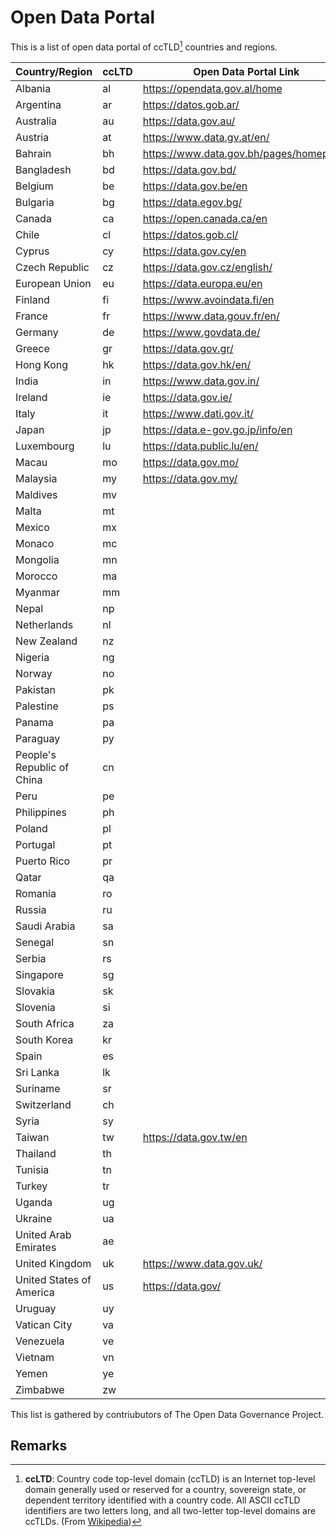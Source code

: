 # Open Data Portal

This is a list of open data portal of ccTLD[^1] countries and regions.


|Country/Region|ccLTD|Open Data Portal Link|
|-|-|-|
|Albania|al|https://opendata.gov.al/home|
|Argentina|ar|https://datos.gob.ar/|
|Australia|au|https://data.gov.au/|
|Austria|at|https://www.data.gv.at/en/|
|Bahrain|bh|https://www.data.gov.bh/pages/homepage/|
|Bangladesh|bd|https://data.gov.bd/|
|Belgium|be|https://data.gov.be/en|
|Bulgaria|bg|https://data.egov.bg/|
|Canada|ca|https://open.canada.ca/en|
|Chile|cl|https://datos.gob.cl/|
|Cyprus|cy|https://data.gov.cy/en|
|Czech Republic|cz|https://data.gov.cz/english/|
|European Union|eu|https://data.europa.eu/en|
|Finland|fi|https://www.avoindata.fi/en|
|France|fr|https://www.data.gouv.fr/en/|
|Germany|de|https://www.govdata.de/|
|Greece|gr|https://data.gov.gr/|
|Hong Kong|hk|https://data.gov.hk/en/|
|India|in|https://www.data.gov.in/|
|Ireland|ie|https://data.gov.ie/|
|Italy|it|https://www.dati.gov.it/|
|Japan|jp|https://data.e-gov.go.jp/info/en|
|Luxembourg|lu|https://data.public.lu/en/|
|Macau|mo|https://data.gov.mo/|
|Malaysia|my|https://data.gov.my/|
|Maldives|mv||
|Malta|mt||
|Mexico|mx||
|Monaco|mc||
|Mongolia|mn||
|Morocco|ma||
|Myanmar|mm||
|Nepal|np||
|Netherlands|nl||
|New Zealand|nz||
|Nigeria|ng||
|Norway|no||
|Pakistan|pk||
|Palestine|ps||
|Panama|pa||
|Paraguay|py||
|People's Republic of China|cn||
|Peru|pe||
|Philippines|ph||
|Poland|pl||
|Portugal|pt||
|Puerto Rico|pr||
|Qatar|qa||
|Romania|ro||
|Russia|ru||
|Saudi Arabia|sa||
|Senegal|sn||
|Serbia|rs||
|Singapore|sg||
|Slovakia|sk||
|Slovenia|si||
|South Africa|za||
|South Korea|kr||
|Spain|es||
|Sri Lanka|lk||
|Suriname|sr||
|Switzerland|ch||
|Syria|sy||
|Taiwan|tw|https://data.gov.tw/en|
|Thailand|th||
|Tunisia|tn||
|Turkey|tr||
|Uganda|ug||
|Ukraine|ua||
|United Arab Emirates|ae||
|United Kingdom|uk|https://www.data.gov.uk/|
|United States of America|us|https://data.gov/|
|Uruguay|uy||
|Vatican City|va||
|Venezuela|ve||
|Vietnam|vn||
|Yemen|ye||
|Zimbabwe|zw||

This list is gathered by contriubutors of The Open Data Governance Project.

## Remarks

[^1]: **ccLTD**: Country code top-level domain (ccTLD) is an Internet top-level domain generally used or reserved for a country, sovereign state, or dependent territory identified with a country code. All ASCII ccTLD identifiers are two letters long, and all two-letter top-level domains are ccTLDs.  (From [Wikipedia](https://en.wikipedia.org/wiki/Country_code_top-level_domain))